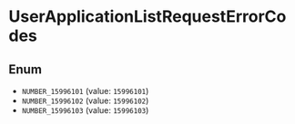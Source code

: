 # UserApplicationListRequestErrorCodes

## Enum

* `NUMBER_15996101` (value: `15996101`)
* `NUMBER_15996102` (value: `15996102`)
* `NUMBER_15996103` (value: `15996103`)
